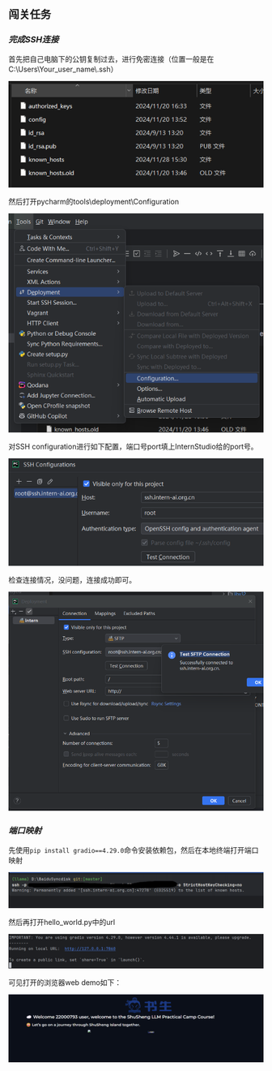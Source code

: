 ## 闯关任务

### ***完成SSH连接***

首先把自己电脑下的公钥复制过去，进行免密连接（位置一般是在C:\Users\\Your_user_name\\.ssh）

![img1.png](assets/img1.png)

然后打开pycharm的tools\deployment\Configuration

![img2.png](assets/img2.png)

对SSH configuration进行如下配置，端口号port填上InternStudio给的port号。

![img3.png](assets/img3.png)

检查连接情况，没问题，连接成功即可。

![img4.png](assets/img4.png)

### ***端口映射***

先使用`pip install gradio==4.29.0`命令安装依赖包，然后在本地终端打开端口映射

![img5.png](assets/img5.png)

然后再打开hello_world.py中的url

![img6.png](assets/img6.png)

可见打开的浏览器web demo如下：

![img7.png](assets/img7.png)
